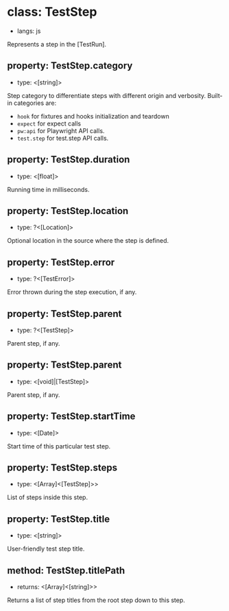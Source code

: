 # class: TestStep
* langs: js

Represents a step in the [TestRun].

## property: TestStep.category
- type: <[string]>

Step category to differentiate steps with different origin and verbosity. Built-in categories are:
* `hook` for fixtures and hooks initialization and teardown
* `expect` for expect calls
* `pw:api` for Playwright API calls.
* `test.step` for test.step API calls.

## property: TestStep.duration
- type: <[float]>

Running time in milliseconds.

## property: TestStep.location
- type: ?<[Location]>

Optional location in the source where the step is defined.

## property: TestStep.error
- type: ?<[TestError]>

Error thrown during the step execution, if any.

## property: TestStep.parent
- type: ?<[TestStep]>

Parent step, if any.

## property: TestStep.parent
- type: <[void]|[TestStep]>

Parent step, if any.

## property: TestStep.startTime
- type: <[Date]>

Start time of this particular test step.

## property: TestStep.steps
- type: <[Array]<[TestStep]>>

List of steps inside this step.

## property: TestStep.title
- type: <[string]>

User-friendly test step title.

## method: TestStep.titlePath
- returns: <[Array]<[string]>>

Returns a list of step titles from the root step down to this step.
